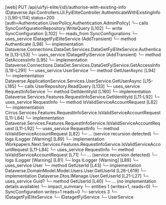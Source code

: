 [web] PUT /api/ui/fyi-elite/{id}/authorise-with-existing-info  (Dataverse.Api.Controllers.UI.FyiEliteController.AuthenticateWithExistingInfo)  [L90–L114] status=200 [auth=Authentication.UserPolicy,Authentication.AdminPolicy]
  └─ calls SyncConfigurationRepository.WriteQuery [L102]
  └─ write SyncConfiguration [L102]
    └─ reads_from SyncConfigurations
  └─ uses_service IDatagetFyiEliteService (AddTransient)
    └─ method Authenticate [L98]
      └─ implementation Dataverse.Connections.DataGet.Services.DataGetFyiEliteService.Authenticate [L13-L53]
  └─ uses_service IDatagetFyiService (AddTransient)
    └─ method GetAccessInfo [L95]
      └─ implementation Dataverse.Connections.DataGet.Services.DataGetFyiService.GetAccessInfo [L19-L291]
  └─ uses_service UserService
    └─ method GetUserAsync [L94]
      └─ implementation Dataverse.ApplicationService.Services.UserService.GetUserAsync [L15-L185]
        └─ calls UserRepository.ReadQuery [L133]
        └─ uses_service RequestInfoService
          └─ method GetIdentityId [L160]
            └─ implementation Dataverse.Services.Features.RequestInfoService.GetIdentityId [L11-L92]
              └─ uses_service RequestInfo
                └─ method IsValidServiceAccountRequest [L82]
                  └─ implementation Cirrus.Services.Features.RequestInfoService.IsValidServiceAccountRequest [L11-L84]
                  └─ implementation Dataverse.Services.Features.RequestInfoService.IsValidServiceAccountRequest [L11-L92]
                    └─ uses_service RequestInfo
                      └─ method IsValidServiceAccountRequest [L82]
                        └─ ... (service recursion detected)
                    └─ logs ILogger<IRequestInfoService> [Warning] [L89]
                  └─ implementation Workpapers.Next.Services.Features.RequestInfoService.IsValidServiceAccountRequest [L11-L84]
                    └─ uses_service RequestInfo
                      └─ method IsValidServiceAccountRequest [L71]
                        └─ ... (service recursion detected)
                    └─ logs ILogger<IRequestInfoService> [Warning] [L81]
              └─ logs ILogger<IRequestInfoService> [Warning] [L89]
        └─ uses_service User
          └─ method GetUserId [L43]
            └─ implementation Dataverse.DomainModel.Model.Users.User.GetUserId [L28-L619]
            └─ implementation Dataverse.Dtos.IManage.User.GetUserId [L21-L27]
        └─ uses_service Guid?
          └─ method GetUserId [L40]
            └─ ... (no implementation details available)
  └─ impact_summary
    └─ entities 1 (writes=1, reads=0)
      └─ SyncConfiguration writes=1 reads=0
    └─ services 3
      └─ IDatagetFyiEliteService
      └─ IDatagetFyiService
      └─ UserService

